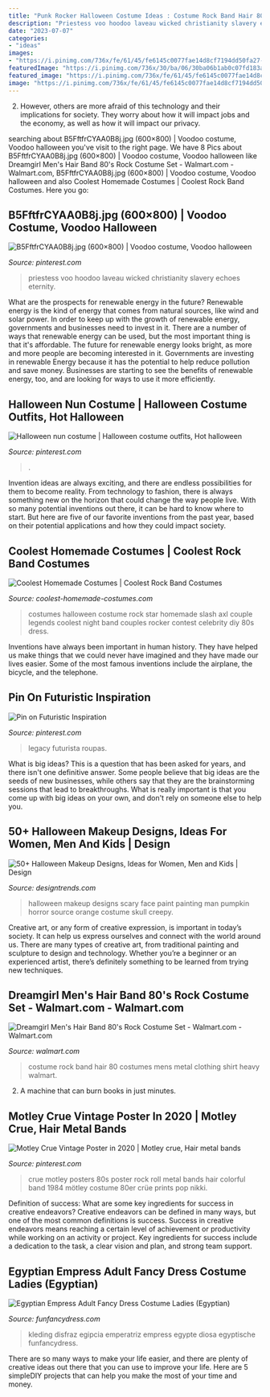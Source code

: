 ```yaml
---
title: "Punk Rocker Halloween Costume Ideas : Costume Rock Band Hair 80 Costumes Mens Metal Clothing Shirt Heavy Walmart"
description: "Priestess voo hoodoo laveau wicked christianity slavery echoes eternity"
date: "2023-07-07"
categories:
- "ideas"
images:
- "https://i.pinimg.com/736x/fe/61/45/fe6145c0077fae14d8cf7194dd50fa27--something-wicked.jpg"
featuredImage: "https://i.pinimg.com/736x/30/ba/06/30ba06b1ab0c07fd183ae3e0cb201367.jpg"
featured_image: "https://i.pinimg.com/736x/fe/61/45/fe6145c0077fae14d8cf7194dd50fa27--something-wicked.jpg"
image: "https://i.pinimg.com/736x/fe/61/45/fe6145c0077fae14d8cf7194dd50fa27--something-wicked.jpg"
---
```



2. However, others are more afraid of this technology and their implications for society. They worry about how it will impact jobs and the economy, as well as how it will impact our privacy. 

	

		
searching about B5FftfrCYAA0B8j.jpg (600×800) | Voodoo costume, Voodoo halloween you've visit to the right page. We have 8 Pics about B5FftfrCYAA0B8j.jpg (600×800) | Voodoo costume, Voodoo halloween like Dreamgirl Men&#039;s Hair Band 80&#039;s Rock Costume Set - Walmart.com - Walmart.com, B5FftfrCYAA0B8j.jpg (600×800) | Voodoo costume, Voodoo halloween and also Coolest Homemade Costumes | Coolest Rock Band Costumes. Here you go:
		
    
## B5FftfrCYAA0B8j.jpg (600×800) | Voodoo Costume, Voodoo Halloween

<img loading=lazy src="https://i.pinimg.com/736x/fe/61/45/fe6145c0077fae14d8cf7194dd50fa27--something-wicked.jpg" onerror="this.onerror=null;this.src='https://tse3.mm.bing.net/th?id=OIP.rrneXgsqX6GJjWZUzNsRAwHaJ4&amp;pid=15.1';" alt="B5FftfrCYAA0B8j.jpg (600×800) | Voodoo costume, Voodoo halloween">

_Source: pinterest.com_

>priestess voo hoodoo laveau wicked christianity slavery echoes eternity. 

	

What are the prospects for renewable energy in the future?
Renewable energy is the kind of energy that comes from natural sources, like wind and solar power. In order to keep up with the growth of renewable energy, governments and businesses need to invest in it. There are a number of ways that renewable energy can be used, but the most important thing is that it's affordable. 
The future for renewable energy looks bright, as more and more people are becoming interested in it. Governments are investing in renewable Energy because it has the potential to help reduce pollution and save money. Businesses are starting to see the benefits of renewable energy, too, and are looking for ways to use it more efficiently.

    
## Halloween Nun Costume | Halloween Costume Outfits, Hot Halloween

<img loading=lazy src="https://i.pinimg.com/736x/62/cc/4e/62cc4e4ec904a29d552e551321ed0abb.jpg" onerror="this.onerror=null;this.src='https://tse2.mm.bing.net/th?id=OIP.3drvc-Kci3DXZjo6unKYEgHaKA&amp;pid=15.1';" alt="Halloween nun costume | Halloween costume outfits, Hot halloween">

_Source: pinterest.com_

>. 

	

Invention ideas are always exciting, and there are endless possibilities for them to become reality. From technology to fashion, there is always something new on the horizon that could change the way people live. With so many potential inventions out there, it can be hard to know where to start. But here are five of our favorite inventions from the past year, based on their potential applications and how they could impact society.

    
## Coolest Homemade Costumes | Coolest Rock Band Costumes

<img loading=lazy src="http://www.coolest-homemade-costumes.com/files/2013/10/guns-n-roses-axl-and-slash-72793-e1382060912496.jpg" onerror="this.onerror=null;this.src='https://tse4.mm.bing.net/th?id=OIP.CG414Qk7lXiFirTxNKDnPwHaJ6&amp;pid=15.1';" alt="Coolest Homemade Costumes | Coolest Rock Band Costumes">

_Source: coolest-homemade-costumes.com_

>costumes halloween costume rock star homemade slash axl couple legends coolest night band couples rocker contest celebrity diy 80s dress. 

	

Inventions have always been important in human history. They have helped us make things that we could never have imagined and they have made our lives easier. Some of the most famous inventions include the airplane, the bicycle, and the telephone.

    
## Pin On Futuristic Inspiration

<img loading=lazy src="https://i.pinimg.com/736x/80/9e/07/809e07ef708654258bc4c2dddeab488a.jpg" onerror="this.onerror=null;this.src='https://tse1.mm.bing.net/th?id=OIP._9xaSWxcDpDF4ksrqs0ZiwHaLc&amp;pid=15.1';" alt="Pin on Futuristic Inspiration">

_Source: pinterest.com_

>legacy futurista roupas. 

	

What is big ideas?
This is a question that has been asked for years, and there isn't one definitive answer. Some people believe that big ideas are the seeds of new businesses, while others say that they are the brainstorming sessions that lead to breakthroughs. What is really important is that you come up with big ideas on your own, and don't rely on someone else to help you.

    
## 50+ Halloween Makeup Designs, Ideas For Women, Men And Kids | Design

<img loading=lazy src="https://images.designtrends.com/wp-content/uploads/2015/10/28132524/Halloween-makeup-for-men-1.jpg" onerror="this.onerror=null;this.src='https://tse2.mm.bing.net/th?id=OIP.xgV3r9sXD087UAi0QcBxXgHaLH&amp;pid=15.1';" alt="50+ Halloween Makeup Designs, Ideas for Women, Men and Kids | Design">

_Source: designtrends.com_

>halloween makeup designs scary face paint painting man pumpkin horror source orange costume skull creepy. 

	

Creative art, or any form of creative expression, is important in today’s society. It can help us express ourselves and connect with the world around us. There are many types of creative art, from traditional painting and sculpture to design and technology. Whether you’re a beginner or an experienced artist, there’s definitely something to be learned from trying new techniques.

    
## Dreamgirl Men&#039;s Hair Band 80&#039;s Rock Costume Set - Walmart.com - Walmart.com

<img loading=lazy src="https://i5.walmartimages.com/asr/af01fe01-8c53-4e04-9477-7e21892cff7d_3.33db137e36d4209901f53d7bd50d7114.jpeg" onerror="this.onerror=null;this.src='https://tse2.mm.bing.net/th?id=OIP.I-DFkUbgVX53naGj0bkmqwHaKJ&amp;pid=15.1';" alt="Dreamgirl Men&#039;s Hair Band 80&#039;s Rock Costume Set - Walmart.com - Walmart.com">

_Source: walmart.com_

>costume rock band hair 80 costumes mens metal clothing shirt heavy walmart. 

	

2. A machine that can burn books in just minutes.

    
## Motley Crue Vintage Poster In 2020 | Motley Crue, Hair Metal Bands

<img loading=lazy src="https://i.pinimg.com/736x/30/ba/06/30ba06b1ab0c07fd183ae3e0cb201367.jpg" onerror="this.onerror=null;this.src='https://tse3.mm.bing.net/th?id=OIP.auFysP4xeFhhlEJ3Be7HaQHaKf&amp;pid=15.1';" alt="Motley Crue Vintage Poster in 2020 | Motley crue, Hair metal bands">

_Source: pinterest.com_

>crue motley posters 80s poster rock roll metal bands hair colorful band 1984 mötley costume 80er crüe prints pop nikki. 

	

Definition of success: What are some key ingredients for success in creative endeavors?
Creative endeavors can be defined in many ways, but one of the most common definitions is success. Success in creative endeavors means reaching a certain level of achievement or productivity while working on an activity or project. Key ingredients for success include a dedication to the task, a clear vision and plan, and strong team support.

    
## Egyptian Empress Adult Fancy Dress Costume Ladies (Egyptian)

<img loading=lazy src="https://www.funfancydress.com/media/catalog/product/cache/1/image/1200x/040ec09b1e35df139433887a97daa66f/S/A/SANC_3277.jpg" onerror="this.onerror=null;this.src='https://tse4.mm.bing.net/th?id=OIP.dd-pM6vkBt8izTLoXJpwKwHaNm&amp;pid=15.1';" alt="Egyptian Empress Adult Fancy Dress Costume Ladies (Egyptian)">

_Source: funfancydress.com_

>kleding disfraz egipcia emperatriz empress egypte diosa egyptische funfancydress. 

	

There are so many ways to make your life easier, and there are plenty of creative ideas out there that you can use to improve your life. Here are 5 simpleDIY projects that can help you make the most of your time and money.

